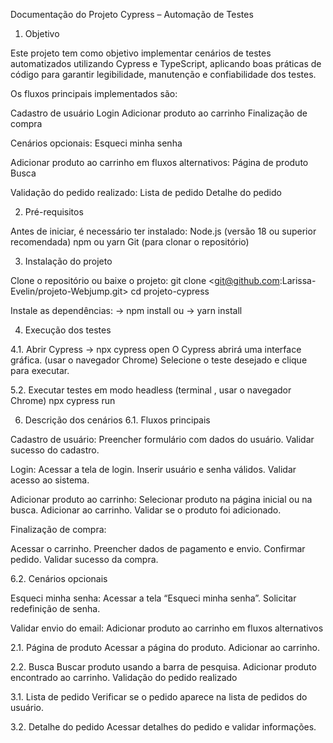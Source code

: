 Documentação do Projeto Cypress – Automação de Testes

1. Objetivo

Este projeto tem como objetivo implementar cenários de testes automatizados utilizando Cypress e TypeScript, aplicando boas práticas de código para garantir legibilidade, manutenção e confiabilidade dos testes.

Os fluxos principais implementados são:

Cadastro de usuário
Login
Adicionar produto ao carrinho
Finalização de compra

Cenários opcionais:
Esqueci minha senha

Adicionar produto ao carrinho em fluxos alternativos:
Página de produto
Busca

Validação do pedido realizado:
Lista de pedido
Detalhe do pedido

2. Pré-requisitos

Antes de iniciar, é necessário ter instalado:
Node.js (versão 18 ou superior recomendada)
npm ou yarn
Git (para clonar o repositório)

3. Instalação do projeto

Clone o repositório ou baixe o projeto:
git clone <git@github.com:Larissa-Evelin/projeto-Webjump.git>
cd projeto-cypress

Instale as dependências:
-> npm install
ou
-> yarn install

4. Execução dos testes

4.1. Abrir Cypress
-> npx cypress open
O Cypress abrirá uma interface gráfica. (usar o navegador Chrome)
Selecione o teste desejado e clique para executar.

5.2. Executar testes em modo headless (terminal , usar o navegador Chrome)
npx cypress run

6. Descrição dos cenários
6.1. Fluxos principais

Cadastro de usuário:
Preencher formulário com dados do usuário.
Validar sucesso do cadastro.

Login:
Acessar a tela de login.
Inserir usuário e senha válidos.
Validar acesso ao sistema.

Adicionar produto ao carrinho:
Selecionar produto na página inicial ou na busca.
Adicionar ao carrinho.
Validar se o produto foi adicionado.

Finalização de compra:

Acessar o carrinho.
Preencher dados de pagamento e envio.
Confirmar pedido.
Validar sucesso da compra.

6.2. Cenários opcionais

Esqueci minha senha:
Acessar a tela “Esqueci minha senha”.
Solicitar redefinição de senha.

Validar envio do email:
Adicionar produto ao carrinho em fluxos alternativos

2.1. Página de produto
Acessar a página do produto.
Adicionar ao carrinho.

2.2. Busca 
Buscar produto usando a barra de pesquisa.
Adicionar produto encontrado ao carrinho.
Validação do pedido realizado 

3.1. Lista de pedido
Verificar se o pedido aparece na lista de pedidos do usuário.

3.2. Detalhe do pedido
Acessar detalhes do pedido e validar informações.